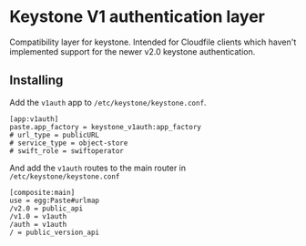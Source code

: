 Keystone V1 authentication layer
================================

Compatibility layer for keystone. Intended for Cloudfile clients which haven't
implemented support for the newer v2.0 keystone authentication.

Installing
----------

Add the `v1auth` app to `/etc/keystone/keystone.conf`.

	[app:v1auth]
	paste.app_factory = keystone_v1auth:app_factory
    # url_type = publicURL
    # service_type = object-store
    # swift_role = swiftoperator

And add the `v1auth` routes to the main router in `/etc/keystone/keystone.conf`

	[composite:main]
	use = egg:Paste#urlmap
	/v2.0 = public_api
	/v1.0 = v1auth
	/auth = v1auth
	/ = public_version_api

